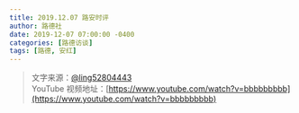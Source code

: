 ```yaml
---
title: 2019.12.07 路安时评
author: 路德社
date: 2019-12-07 07:00:00 -0400
categories: [路德访谈]
tags: [路德, 安红]
---
```


> 文字来源：[@ling52804443](https://twitter.com/ling52804443)  
> YouTube 视频地址：[https://www.youtube.com/watch?v=bbbbbbbbb](https://www.youtube.com/watch?v=bbbbbbbbb)
